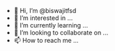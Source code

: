 - 👋 Hi, I’m @biswajitfsd
- 👀 I’m interested in ...
- 🌱 I’m currently learning ...
- 💞️ I’m looking to collaborate on ...
- 📫 How to reach me ...

<!---
biswajitfsd/biswajitfsd is a ✨ special ✨ repository because its `README.md` (this file) appears on your GitHub profile.
You can click the Preview link to take a look at your changes.
--->
